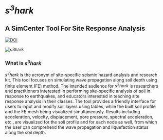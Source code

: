 # <i>s<sup>3</sup>hark</i>
<h2>A SimCenter Tool For Site Response Analysis</h2>

[![DOI](https://zenodo.org/badge/DOI/10.5281/zenodo.3463594.svg)](https://doi.org/10.5281/zenodo.3246641)

<img src="https://raw.githubusercontent.com/NHERI-SimCenter/s3hark/master/docs/images/SRT.png" alt="s3hark"/>

### What is <i>s<sup>3</sup>hark</i>

<i>s<sup>3</sup>hark</i> is the acronym of site-specific seismic hazard analysis and research kit.
This tool focuses on simulating wave propagation along soil depth using finite element (FE) method.
The intended audience for <i>s<sup>3</sup>hark</i> is researchers and practitioners interested in 
performing site-specific analysis of soil in response to earthquakes, and educators interested in 
teaching site response analysis in their classes. The tool provides a friendly interface for users
to input and modify soil layers using tables, while the built soil profile and the FE mesh being
visualized simultaneously. Results including acceleration, velocity, displacement, pore pressure, spectral acceleration, etc., 
are visualized for the soil profile and for each node as well, from which the user can comprehend the 
wave propagation and liquefaction status along the soil depth.

